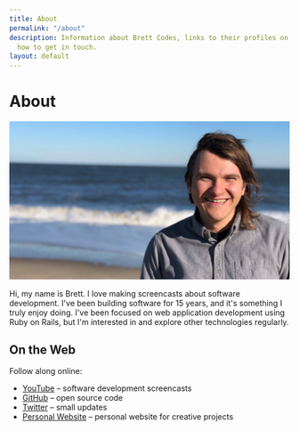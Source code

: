 ```yaml
---
title: About
permalink: "/about"
description: Information about Brett Codes, links to their profiles on the web, and
  how to get in touch.
layout: default
---
```


# About

![Photo of Brett smiling at the beach](/img/about_brett.jpg)

Hi, my name is Brett. I love making screencasts about software development.
I've been building software for 15 years, and it's something I truly enjoy
doing. I've been focused on web application development using Ruby on Rails,
but I'm interested in and explore other
technologies regularly.

## On the Web

Follow along online:

- [YouTube](https://www.youtube.com/channel/UCQXaIyeRqHjK9EK41b8J3yQ) &ndash; software development screencasts
- [GitHub](https://github.com/brettchalupa) &ndash; open source code
- [Twitter](https://twitter.com/brett_codes) &ndash; small updates
- [Personal Website](http://www.brettchalupa.com) &ndash; personal website for creative projects
